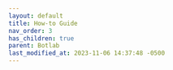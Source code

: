 ```yaml
---
layout: default
title: How-to Guide
nav_order: 3
has_children: true
parent: Botlab
last_modified_at: 2023-11-06 14:37:48 -0500
---
```

 